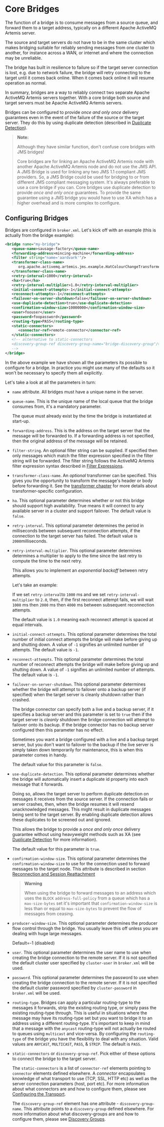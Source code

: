 # Core Bridges

The function of a bridge is to consume messages from a source queue, and
forward them to a target address, typically on a different Apache ActiveMQ
Artemis server.

The source and target servers do not have to be in the same cluster which makes
bridging suitable for reliably sending messages from one cluster to another,
for instance across a WAN, or internet and where the connection may be
unreliable.

The bridge has built in resilience to failure so if the target server
connection is lost, e.g. due to network failure, the bridge will retry
connecting to the target until it comes back online. When it comes back online
it will resume operation as normal.

In summary, bridges are a way to reliably connect two separate Apache ActiveMQ
Artemis servers together. With a core bridge both source and target servers
must be Apache ActiveMQ Artemis servers.

Bridges can be configured to provide *once and only once* delivery guarantees
even in the event of the failure of the source or the target server. They do
this by using duplicate detection (described in [Duplicate
Detection](duplicate-detection.md)).

> **Note:**
>
> Although they have similar function, don't confuse core bridges with JMS
> bridges!
>
> Core bridges are for linking an Apache ActiveMQ Artemis node with another
> Apache ActiveMQ Artemis node and do not use the JMS API. A JMS Bridge is used
> for linking any two JMS 1.1 compliant JMS providers. So, a JMS Bridge could
> be used for bridging to or from different JMS compliant messaging system.
> It's always preferable to use a core bridge if you can. Core bridges use
> duplicate detection to provide *once and only once* guarantees. To provide
> the same guarantee using a JMS bridge you would have to use XA which has a
> higher overhead and is more complex to configure.

## Configuring Bridges

Bridges are configured in `broker.xml`. Let's kick off with an example (this is
actually from the bridge example):

```xml
<bridge name="my-bridge">
   <queue-name>sausage-factory</queue-name>
   <forwarding-address>mincing-machine</forwarding-address>
   <filter string="name='aardvark'"/>
   <transformer-class-name>
      org.apache.activemq.artemis.jms.example.HatColourChangeTransformer
   </transformer-class-name>
   <retry-interval>1000</retry-interval>
   <ha>true</ha>
   <retry-interval-multiplier>1.0</retry-interval-multiplier>
   <initial-connect-attempts>-1</initial-connect-attempts>
   <reconnect-attempts>-1</reconnect-attempts>
   <failover-on-server-shutdown>false</failover-on-server-shutdown>
   <use-duplicate-detection>true</use-duplicate-detection>
   <confirmation-window-size>10000000</confirmation-window-size>
   <user>foouser</user>
   <password>foopassword</password>
   <routing-type>PASS</routing-type>
   <static-connectors>
      <connector-ref>remote-connector</connector-ref>
   </static-connectors>
   <!-- alternative to static-connectors
   <discovery-group-ref discovery-group-name="bridge-discovery-group"/>
   -->
</bridge>
```

In the above example we have shown all the parameters its possible to configure
for a bridge. In practice you might use many of the defaults so it won't be
necessary to specify them all explicitly.

Let's take a look at all the parameters in turn:

- `name` attribute. All bridges must have a unique name in the server.

- `queue-name`. This is the unique name of the local queue that the bridge
  consumes from, it's a mandatory parameter.

  The queue must already exist by the time the bridge is instantiated at
  start-up.

- `forwarding-address`. This is the address on the target server that the
  message will be forwarded to. If a forwarding address is not specified, then
  the original address of the message will be retained.

- `filter-string`. An optional filter string can be supplied. If specified then
  only messages which match the filter expression specified in the filter
  string will be forwarded. The filter string follows the ActiveMQ Artemis filter
  expression syntax described in [Filter Expressions](filter-expressions.md).

- `transformer-class-name`. An *optional* transformer can be specified. This
  gives you the opportunity to transform the message's header or body before
  forwarding it. See the [transformer chapter](transformers.md) for more details
  about transformer-specific configuration.

- `ha`. This optional parameter determines whether or not this bridge should
  support high availability. True means it will connect to any available server
  in a cluster and support failover. The default value is `false`.

- `retry-interval`. This optional parameter determines the period in
  milliseconds between subsequent reconnection attempts, if the connection to
  the target server has failed. The default value is `2000`milliseconds.

- `retry-interval-multiplier`. This optional parameter determines determines a
  multiplier to apply to the time since the last retry to compute the time to
  the next retry.

  This allows you to implement an *exponential backoff* between retry
  attempts.

  Let's take an example:

  If we set `retry-interval`to `1000` ms and we set `retry-interval-multiplier`
  to `2.0`, then, if the first reconnect attempt fails, we will wait `1000` ms
  then `2000` ms then `4000` ms between subsequent reconnection attempts.

  The default value is `1.0` meaning each reconnect attempt is spaced at equal
  intervals.

- `initial-connect-attempts`. This optional parameter determines the total
  number of initial connect attempts the bridge will make before giving up and
  shutting down. A value of `-1` signifies an unlimited number of attempts. The
  default value is `-1`.

- `reconnect-attempts`. This optional parameter determines the total number of
  reconnect attempts the bridge will make before giving up and shutting down. A
  value of `-1` signifies an unlimited number of attempts. The default value is
  `-1`.

- `failover-on-server-shutdown`. This optional parameter determines whether the
  bridge will attempt to failover onto a backup server (if specified) when the
  target server is cleanly shutdown rather than crashed.

  The bridge connector can specify both a live and a backup server, if it
  specifies a backup server and this parameter is set to `true` then if the
  target server is *cleanly* shutdown the bridge connection will attempt to
  failover onto its backup. If the bridge connector has no backup server
  configured then this parameter has no effect.

  Sometimes you want a bridge configured with a live and a backup target
  server, but you don't want to failover to the backup if the live server is
  simply taken down temporarily for maintenance, this is when this parameter
  comes in handy.

  The default value for this parameter is `false`.

- `use-duplicate-detection`. This optional parameter determines whether the
  bridge will automatically insert a duplicate id property into each message
  that it forwards.

  Doing so, allows the target server to perform duplicate detection on messages
  it receives from the source server. If the connection fails or server crashes,
  then, when the bridge resumes it will resend unacknowledged messages. This
  might result in duplicate messages being sent to the target server. By enabling
  duplicate detection allows these duplicates to be screened out and ignored.

  This allows the bridge to provide a *once and only once* delivery guarantee
  without using heavyweight methods such as XA (see [Duplicate
  Detection](duplicate-detection.md) for more information).

  The default value for this parameter is `true`.

- `confirmation-window-size`. This optional parameter determines the
  `confirmation-window-size` to use for the connection used to forward messages
  to the target node. This attribute is described in section [Reconnection and
  Session Reattachment](client-reconnection.md)

  > **Warning**
  >
  > When using the bridge to forward messages to an address which uses the
  > `BLOCK` `address-full-policy` from a queue which has a `max-size-bytes` set
  > it's important that `confirmation-window-size` is less than or equal to
  > `max-size-bytes` to prevent the flow of messages from ceasing.

- `producer-window-size`. This optional parameter determines the producer flow
  control through the bridge. You usually leave this off unless you are dealing
  with huge large messages. 
    
  Default=-1 (disabled)

- `user`. This optional parameter determines the user name to use when creating
  the bridge connection to the remote server. If it is not specified the
  default cluster user specified by `cluster-user` in `broker.xml` will be used.

- `password`. This optional parameter determines the password to use when
  creating the bridge connection to the remote server. If it is not specified
  the default cluster password specified by `cluster-password` in `broker.xml`
  will be used.

- `routing-type`. Bridges can apply a particular routing-type to the messages it
  forwards, strip the existing routing type, or simply pass the existing
  routing-type through. This is useful in situations where the message may have
  its routing-type set but you want to bridge it to an address using a different
  routing-type. It's important to keep in mind that a message with the `anycast`
  routing-type will not actually be routed to queues using `multicast` and
  vice-versa. By configuring the `routing-type` of the bridge you have the
  flexibility to deal with any situation. Valid values are `ANYCAST`,
  `MULTICAST`, `PASS`, & `STRIP`. The default is `PASS`.

- `static-connectors` or `discovery-group-ref`. Pick either of these options to
  connect the bridge to the target server.

  The `static-connectors` is a list of `connector-ref` elements pointing to
  `connector` elements defined elsewhere. A *connector* encapsulates knowledge of
  what transport to use (TCP, SSL, HTTP etc) as well as the server connection
  parameters (host, port etc). For more information about what connectors are and
  how to configure them, please see [Configuring the
  Transport](configuring-transports.md).

  The `discovery-group-ref` element has one attribute - `discovery-group-name`.
  This attribute points to a `discovery-group` defined elsewhere. For more
  information about what discovery-groups are and how to configure them, please
  see [Discovery Groups](clusters.md).



